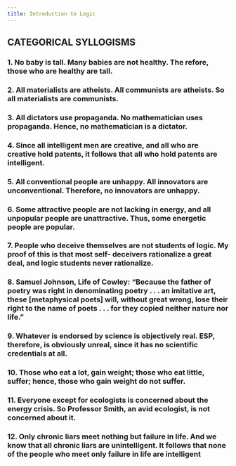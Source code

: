 ```yaml
---
title: Introduction to Logic
---
```


## CATEGORICAL SYLLOGISMS
### 1. No baby is tall. Many babies are not healthy. The refore, those who are healthy are tall.
### 2. All materialists are atheists. All communists are atheists. So all materialists are communists.
### 3. All dictators use propaganda. No mathematician uses propaganda. Hence, no mathematician is a dictator.
### 4. Since all intelligent men are creative, and all who are creative hold patents, it follows that all who hold patents are intelligent.
### 5. All conventional people are unhappy. All innovators are unconventional. Therefore, no innovators are unhappy.
### 6. Some attractive people are not lacking in energy, and all unpopular people are unattractive. Thus, some energetic people are popular.
### 7. People who deceive themselves are not students of logic. My proof of this is that most self- deceivers rationalize a great deal, and logic students never rationalize.
### 8. Samuel Johnson, Life of Cowley: “Because the father of poetry was right in denominating poetry . . . an imitative art, these [metaphysical poets] will, without great wrong, lose their right to the name of poets . . . for they copied neither nature nor life.”
### 9. Whatever is endorsed by science is objectively real. ESP, therefore, is obviously unreal, since it has no scientific credentials at all.
### 10. Those who eat a lot, gain weight; those who eat little, suffer; hence, those who gain weight do not suffer.
### 11. Everyone except for ecologists is concerned about the energy crisis. So Professor Smith, an avid ecologist, is not concerned about it.
### 12. Only chronic liars meet nothing but failure in life. And we know that all chronic liars are unintelligent. It follows that none of the people who meet only failure in life are intelligent
